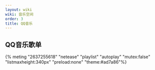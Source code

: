 ```yaml
---
layout: wiki
wiki: 音乐空间
order: 3
title: QQ音乐
---
```

## QQ音乐歌单
{% meting "2637255618" "netease" "playlist" "autoplay" "mutex:false" "listmaxheight:340px" "preload:none" "theme:#ad7a86"%}